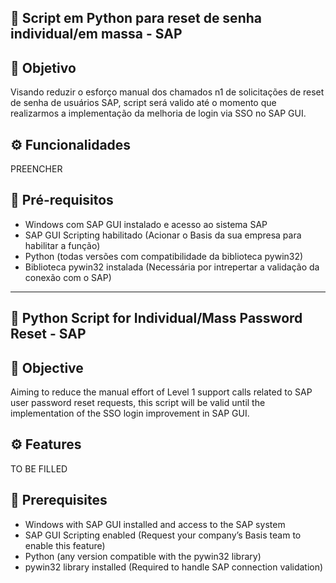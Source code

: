 ## 🔐 Script em Python para reset de senha individual/em massa - SAP

## 📌 Objetivo

Visando reduzir o esforço manual dos chamados n1 de solicitações de reset de senha de usuários SAP, script será valido até o momento que realizarmos a implementação da melhoria de login via SSO no SAP GUI.

## ⚙️ Funcionalidades

PREENCHER

## 🧠 Pré-requisitos

- Windows com SAP GUI instalado e acesso ao sistema SAP
- SAP GUI Scripting habilitado (Acionar o Basis da sua empresa para habilitar a função)
- Python (todas versões com compatibilidade da biblioteca pywin32)
- Biblioteca pywin32 instalada (Necessária por intrepertar a validação da conexão com o SAP)

------------------------------------------------------------------------------------------------------------------------------------------------------------------------------------------

## 🔐 Python Script for Individual/Mass Password Reset - SAP

## 📌 Objective

Aiming to reduce the manual effort of Level 1 support calls related to SAP user password reset requests, this script will be valid until the implementation of the SSO login improvement in SAP GUI.

## ⚙️ Features

TO BE FILLED

## 🧠 Prerequisites
- Windows with SAP GUI installed and access to the SAP system
- SAP GUI Scripting enabled (Request your company’s Basis team to enable this feature)
- Python (any version compatible with the pywin32 library)
- pywin32 library installed (Required to handle SAP connection validation)


